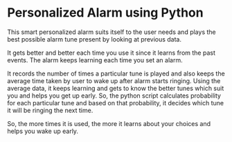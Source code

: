# Personalized Alarm using Python
This smart personalized alarm suits itself to the user needs and plays the best possible alarm tune present by looking at previous data.

It gets better and better each time you use it since it learns from the past events. The alarm keeps learning each time you set an alarm.

It records the number of times a particular tune is played and also keeps the average time taken by user to wake up after alarm starts ringing. Using the average data, it keeps learning and gets to know the better tunes which suit you and helps you get up early. So, the python script calculates probability for each particular tune and based on that probability, it decides which tune it will be ringing the next time.

So, the more times it is used, the more it learns about your choices and helps you wake up early.
